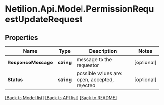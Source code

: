 # Netilion.Api.Model.PermissionRequestUpdateRequest
## Properties

Name | Type | Description | Notes
------------ | ------------- | ------------- | -------------
**ResponseMessage** | **string** | message to the requestor | [optional] 
**Status** | **string** | possible values are: open, accepted, rejected | [optional] 

[[Back to Model list]](../README.md#documentation-for-models) [[Back to API list]](../README.md#documentation-for-api-endpoints) [[Back to README]](../README.md)

